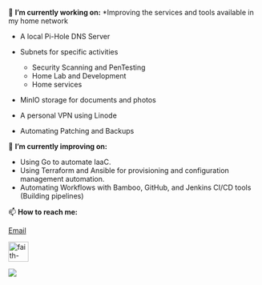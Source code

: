 🔭 **I’m currently working on:**
*Improving the services and tools available in my home network

  * A local Pi-Hole DNS Server
  * Subnets for specific activities

    * Security Scanning and PenTesting
    * Home Lab and Development
    * Home services
  * MinIO storage for documents and photos
  * A personal VPN using Linode
  * Automating Patching and Backups
  
🌱 **I’m currently improving on:**
 * Using Go to automate IaaC.
 * Using Terraform and Ansible for provisioning and configuration management automation.
 * Automating Workflows with Bamboo, GitHub, and Jenkins CI/CD tools (Building pipelines)

📫 **How to reach me:** 

[Email](mailto:faithntundi@gmail.com)

[<img align="center" alt="faith-ntundi-0552a46a | LinkedIn" width="40px" src="https://cdn.jsdelivr.net/npm/simple-icons@v3/icons/linkedin.svg" />][linkedin]

<img src=https://imgs.xkcd.com/comics/sandwich.png>
<!--
**fntundi/fntundi** is a ✨ _special_ ✨ repository because its `README.md` (this file) appears on your GitHub profile.


Here are some ideas to get you started:

- 🔭 I’m currently working on ...
- 🌱 I’m currently learning ...
- 👯 I’m looking to collaborate on ...
- 🤔 I’m looking for help with ...
  -IaaC using Python and Go
- 📫 How to reach me: ...
[<img align="left" alt="faith-ntundi-0552a46a | LinkedIn" width="22px" src="https://cdn.jsdelivr.net/npm/simple-icons@v3/icons/linkedin.svg" />][linkedin]
- ⚡ Fun fact: ...
-->

[linkedin]: https://www.linkedin.com/in/faith-ntundi-0552a46a/




